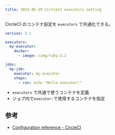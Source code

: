 ```yaml
---
title: 2023-05-19 CircleCI executors setting
---
```


CircleCI のコンテナ設定を `executors` で共通化できる。

```yml
version: 2.1

executors:
  my-executor:
    docker:
      - image: cimg/ruby:3.2

jobs:
  my-job:
    executor: my-executor
    steps:
      - run: echo "Hello executor!"
```

- `executors` で共通で使うコンテナを定義
- ジョブ内で`executor:`で使用するコンテナを指定

## 参考

- [Configuration reference - CircleCI](https://circleci.com/docs/configuration-reference/#executors)
